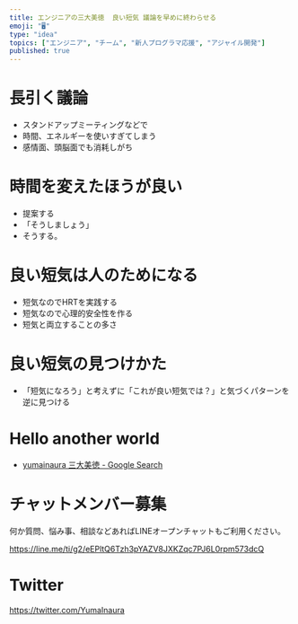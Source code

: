 ```yaml
---
title: エンジニアの三大美徳  良い短気 議論を早めに終わらせる
emoji: "🖥"
type: "idea"
topics: ["エンジニア", "チーム", "新人プログラマ応援", "アジャイル開発"]
published: true
---
```


# 長引く議論

- スタンドアップミーティングなどで
- 時間、エネルギーを使いすぎてしまう
- 感情面、頭脳面でも消耗しがち

# 時間を変えたほうが良い

- 提案する
- 「そうしましょう」
- そうする。

# 良い短気は人のためになる

- 短気なのでHRTを実践する
- 短気なので心理的安全性を作る
- 短気と両立することの多さ

# 良い短気の見つけかた

- 「短気になろう」と考えずに「これが良い短気では？」と気づくパターンを逆に見つける

# Hello another world

- [yumainaura 三大美徳 - Google Search](https://www.google.co.jp/search?ei=BeL0W7z2Fomx8QW46ZLgBA&q=yumainaura+%E4%B8%89%E5%A4%A7%E7%BE%8E%E5%BE%B3&oq=yumainaura+%E4%B8%89%E5%A4%A7%E7%BE%8E%E5%BE%B3&gs_l=psy-ab.3...3243.4454..4681...0.0..1.318.1693.5j8j0j1......0....1..gws-wiz.......0i71.N89dZD8_XMA)








<!-- Update From Qiita API -->

# チャットメンバー募集


何か質問、悩み事、相談などあればLINEオープンチャットもご利用ください。

https://line.me/ti/g2/eEPltQ6Tzh3pYAZV8JXKZqc7PJ6L0rpm573dcQ





# Twitter


https://twitter.com/YumaInaura


<!-- Update From Qiita API -->


